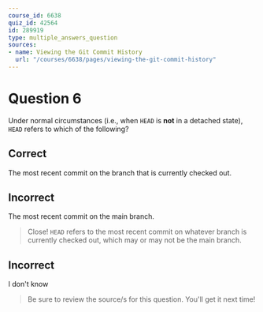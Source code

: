 ```yaml
---
course_id: 6638
quiz_id: 42564
id: 289919
type: multiple_answers_question
sources:
- name: Viewing the Git Commit History
  url: "/courses/6638/pages/viewing-the-git-commit-history"
---
```


# Question 6

Under normal circumstances (i.e., when `HEAD` is **not** in a detached state),
`HEAD` refers to which of the following?

## Correct

The most recent commit on the branch that is currently checked out.

## Incorrect

The most recent commit on the main branch.

> Close! `HEAD` refers to the most recent commit on whatever branch is currently
> checked out, which may or may not be the main branch.

## Incorrect

I don't know

> Be sure to review the source/s for this question. You'll get it next time!
